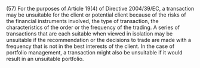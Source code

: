 (57) For the purposes of Article 19(4) of Directive 2004/39/EC, a transaction may be unsuitable for the client or potential client because of the risks of the financial instruments involved, the type of transaction, the characteristics of the order or the frequency of the trading. A series of transactions that are each suitable when viewed in isolation may be unsuitable if the recommendation or the decisions to trade are made with a frequency that is not in the best interests of the client. In the case of portfolio management, a transaction might also be unsuitable if it would result in an unsuitable portfolio.